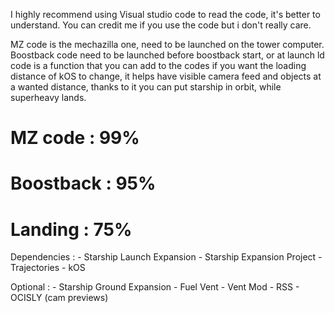 I highly recommend using Visual studio code to read the code, it's better to understand.
You can credit me if you use the code but i don't really care.


MZ code is the mechazilla one, need to be launched on the tower computer.
Boostback code need to be launched before boostback start, or at launch
ld code is a function that you can add to the codes if you want the loading distance of kOS to change, it helps have visible camera feed and objects at a wanted distance, thanks to it you can put starship in orbit, while superheavy lands.

# MZ code : 99%
# Boostback : 95%
# Landing : 75%


Dependencies : - Starship Launch Expansion 
			   - Starship Expansion Project 
               - Trajectories
			   - kOS


Optional : - Starship Ground Expansion
           - Fuel Vent
           - Vent Mod 
           - RSS
		   - OCISLY (cam previews)
